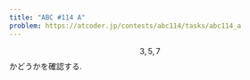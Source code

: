 ```yaml
---
title: "ABC #114 A"
problem: https://atcoder.jp/contests/abc114/tasks/abc114_a
---
```

$$ 3,5,7 $$ かどうかを確認する.
